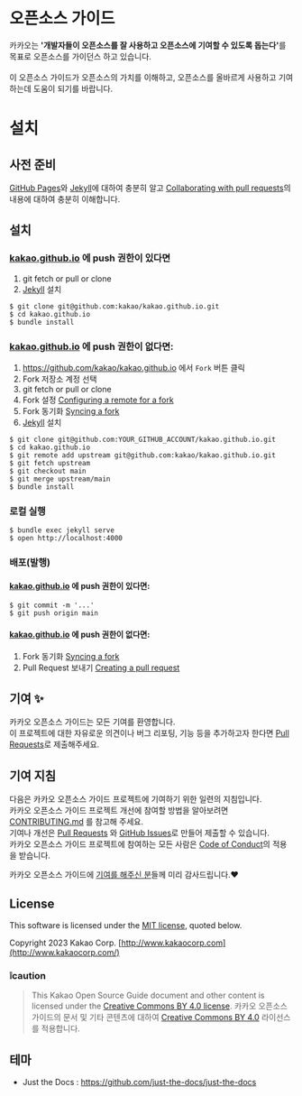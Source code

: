 # 오픈소스 가이드

카카오는 <strong>'개발자들이 오픈소스를 잘 사용하고 오픈소스에 기여할 수 있도록 돕는다'</strong>를 목표로 오픈소스를 가이던스 하고 있습니다.<br>  
이 오픈소스 가이드가 오픈소스의 가치를 이해하고, 오픈소스를 올바르게 사용하고 기여하는데 도움이 되기를 바랍니다.


# 설치
## 사전 준비
[GitHub Pages](https://pages.github.com/)와 [Jekyll](https://jekyllrb.com/)에 대하여 충분히 알고
[Collaborating with pull requests](https://docs.github.com/en/pull-requests/collaborating-with-pull-requests)의 내용에 대하여 충분히 이해합니다.

## 설치
### [kakao.github.io](https://github.com/kakao/kakao.github.io) 에 push 권한이 있다면
1. git fetch or pull or clone
2. [Jekyll](https://jekyllrb.com/) 설치 
```console
$ git clone git@github.com:kakao/kakao.github.io.git
$ cd kakao.github.io
$ bundle install
```

### [kakao.github.io](https://github.com/kakao/kakao.github.io) 에 push 권한이 없다면:
1. <https://github.com/kakao/kakao.github.io> 에서 `Fork` 버튼 클릭
2. Fork 저장소 계정 선택
3. git fetch or pull or clone
4. Fork 설정 [Configuring a remote for a fork](https://docs.github.com/ko/pull-requests/collaborating-with-pull-requests/working-with-forks/configuring-a-remote-repository-for-a-fork)
5. Fork 동기화 [Syncing a fork](https://docs.github.com/ko/pull-requests/collaborating-with-pull-requests/working-with-forks/syncing-a-fork)
6. [Jekyll](https://jekyllrb.com/) 설치
```console
$ git clone git@github.com:YOUR_GITHUB_ACCOUNT/kakao.github.io.git
$ cd kakao.github.io
$ git remote add upstream git@github.com:kakao/kakao.github.io.git
$ git fetch upstream
$ git checkout main
$ git merge upstream/main
$ bundle install
```

### 로컬 실행
```
$ bundle exec jekyll serve
$ open http://localhost:4000
```

### 배포(발행)

#### [kakao.github.io](https://github.com/kakao/kakao.github.io) 에 push 권한이 있다면:
```
$ git commit -m '...'
$ git push origin main
````

#### [kakao.github.io](https://github.com/kakao/kakao.github.io) 에 push 권한이 없다면:
1. Fork 동기화 [Syncing a fork](https://docs.github.com/ko/pull-requests/collaborating-with-pull-requests/working-with-forks/syncing-a-fork)
2. Pull Request 보내기 [Creating a pull request](https://docs.github.com/ko/pull-requests/collaborating-with-pull-requests/proposing-changes-to-your-work-with-pull-requests/creating-a-pull-request)


## 기여 ✨
카카오 오픈소스 가이드는 모든 기여를 환영합니다.<br/>
이 프로젝트에 대한 자유로운 의견이나 버그 리포팅, 기능 등을 추가하고자 한다면 [Pull Requests](https://github.com/kakao/kakao.github.io/pulls)로 제출해주세요.

## 기여 지침
다음은 카카오 오픈소스 가이드 프로젝트에 기여하기 위한 일련의 지침입니다.<br>
카카오 오픈소스 가이드 프로젝트 개선에 참여할 방법을 알아보려면 [CONTRIBUTING.md](./CONTRIBUTING.md) 를 참고해 주세요.<br>
기여나 개선은 [Pull Requests](https://github.com/kakao/kakao.github.io/pulls) 와 [GitHub Issues](https://github.com/kakao/kakao.github.io/issues)로 만들어 제출할 수 있습니다.<br/>
카카오 오픈소스 가이드 프로젝트에 참여하는 모든 사람은 [Code of Conduct](./CODE_OF_CONDUCT.md)의 적용을 받습니다.<br>

카카오 오픈소스 가이드에 [기여를 해주신 분](https://github.com/kakao/kakao.github.io/graphs/contributors)들께 미리 감사드립니다.❤️

## License
This software is licensed under the [MIT license](./LICENSE), quoted below.

Copyright 2023 Kakao Corp. [http://www.kakaocorp.com](http://www.kakaocorp.com/)

### ❕caution
>This Kakao Open Source Guide document and other content is licensed under the [Creative Commons BY 4.0 license](./CC-BY-4.0).
>카카오 오픈소스 가이드의 문서 및 기타 콘텐츠에 대하여 [Creative Commons BY 4.0](./CC-BY-4.0) 라이선스를 적용합니다.


## 테마
- Just the Docs : https://github.com/just-the-docs/just-the-docs
